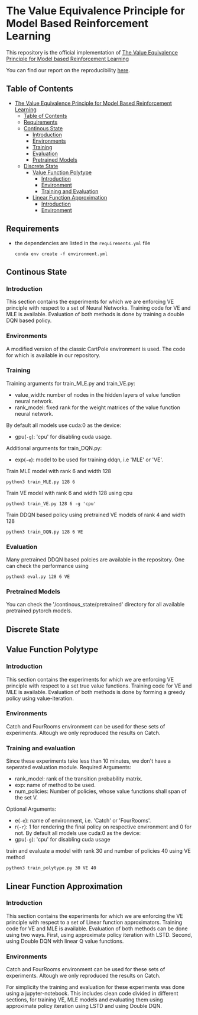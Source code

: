 # The Value Equivalence Principle for Model Based Reinforcement Learning

This repository is the official implementation of [The Value Equivalence Principle for Model based Reinforcement Learning](https://arxiv.org/abs/2011.03506)

You can find our report on the reproducibility [here](https://openreview.net/forum?id=IU5y7hIIZqS).

## Table of Contents
- [The Value Equivalence Principle for Model Based Reinforcement Learning](#the-value-equivalence-principle-for-model-based-reinforcement-learning)
  - [Table of Contents](#table-of-contents)
  - [Requirements](#requirements)
  - [Continous State](#continous-state)
    - [Introduction](#introduction)
    - [Environments](#environments)
    - [Training](#training)
    - [Evaluation](#evaluation)
    - [Pretrained Models](#pretrained-models)
  - [Discrete State](#discrete-state)
      - [Value Function Polytype](#value-function-polytype)
        - [Introduction](#introduction-1)
        - [Environment](#environments-1)
        - [Training and Evaluation](#training-and-evaluation)
      - [Linear Function Approximation](#linear-function-approximation)
        - [Introduction](#introduction-2)
        - [Environment](#environments-2)

## Requirements

- the dependencies are listed in the `requirements.yml` file
    ```
    conda env create -f environment.yml
    ```

## Continous State
### Introduction
This section contains the experiments for which we are enforcing VE principle with respect to a set of Neural Networks. Training code for VE and MLE is available. Evaluation of both methods is done by training a double DQN based policy.<br>
### Environments
A modified version of the classic CartPole environment is used. The code for which is available in our repository.<br>

### Training

Training arguments for train_MLE.py and train_VE.py:<br>
- value_width: number of nodes in the hidden layers of value function neural network.<br>
- rank_model: fixed rank for the weight matrices of the value function neural network.<br>

By default all models use cuda:0 as the device:<br>
- gpu(`-g`): 'cpu' for disabling cuda usage.

Additional arguments for train_DQN.py:<br>
- exp(`-e`): model to be used for training ddqn, i.e 'MLE' or 'VE'.

Train MLE model with rank 6 and width 128<br>
```
python3 train_MLE.py 128 6
```

Train VE model with rank 6 and width 128 using cpu<br>
```
python3 train_VE.py 128 6 -g 'cpu'
```
Train DDQN based policy using pretrained VE models of rank 4 and width 128<br>
```
python3 train_DQN.py 128 6 VE
```
### Evaluation
Many pretrained DDQN based polcies are available in the repository. One can check the performance using<br>
```
python3 eval.py 128 6 VE
```

### Pretrained Models
You can check the '/continous_state/pretrained' directory for all available pretrained pytorch models.


## Discrete State

## Value Function Polytype
### Introduction
This section contains the experiments for which we are enforcing VE principle with respect to a set true value functions. Training code for VE and MLE is available. Evaluation of both methods is done by forming a greedy policy using value-iteration.<br>
### Environments
Catch and FourRooms environment can be used for these sets of experiments. Altough we only reproduced the results on Catch.<br>

### Training and evaluation
Since these experiments take less than 10 minutes, we don't have a seperated evaluation module.
Required Arguments:
- rank_model: rank of the transition probability matrix.
- exp: name of method to be used.
- num_policies: Number of policies, whose value functions shall span of the set V.

Optional Arguments:
- e(`-e`): name of environment, i.e. 'Catch' or 'FourRooms'.
- r(`-r`): 1 for rendering the final policy on respective environment and 0 for not.
By default all models use cuda:0 as the device:<br>
- gpu(`-g`): 'cpu' for disabling cuda usage

train and evaluate a model with rank 30 and number of policies 40 using VE method
```
python3 train_polytype.py 30 VE 40
```

## Linear Function Approximation
### Introduction
This section contains the experiments for which we are enforcing the VE principle with respect to a set of Linear function approximators. Training code for VE and MLE is available. Evaluation of both methods can be done using two ways. First, using approximate policy iteration with LSTD. Second, using Double DQN with linear Q value functions.<br>
### Environments
Catch and FourRooms environment can be used for these sets of experiments. Altough we only reproduced the results on Catch.<br>

For simplicity the training and evaluation for these experiments was done using a jupyter-notebook. This includes clean code divided in different sections, for training VE, MLE models and evaluating them using approximate policy iteration using LSTD and using Double DQN.

